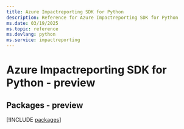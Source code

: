 ```yaml
---
title: Azure Impactreporting SDK for Python
description: Reference for Azure Impactreporting SDK for Python
ms.date: 03/19/2025
ms.topic: reference
ms.devlang: python
ms.service: impactreporting
---
```

# Azure Impactreporting SDK for Python - preview
## Packages - preview
[!INCLUDE [packages](impactreporting-index.md)]
